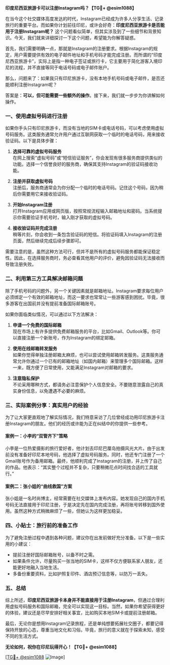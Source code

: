 **印度尼西亚旅游卡可以注册Instagram吗？【TG💪+ @esim1088】**

在当今这个社交媒体高度发达的时代，Instagram已经成为许多人分享生活、记录旅行的重要平台。而如果你计划前往印尼，或许会好奇：**印度尼西亚旅游卡是否能用于注册Instagram呢？** 这个问题看似简单，但其实涉及到了一些细节和背景知识。今天，我们就来详细探讨一下这个问题，希望能为你解答疑惑。

首先，我们需要明确一点，那就是Instagram的注册要求。根据Instagram的规定，用户需要提供有效的电子邮件地址和手机号码才能完成注册。而所谓的“印度尼西亚旅游卡”，实际上是指一种电子签证或旅行卡，它主要用于简化游客入境印尼的流程，并不直接等同于电话号码或电子邮件账户。

那么，问题来了：如果我只有印尼旅游卡，没有本地手机号码或电子邮件，是否还能顺利注册Instagram呢？

答案是：**可以，但可能需要一些额外的操作**。接下来，我们就一步步为你讲解如何操作。

### **一、使用虚拟号码进行注册**

如果你手头只有印尼旅游卡，而没有当地的SIM卡或电话号码，可以考虑使用虚拟号码服务。这类服务通常允许用户通过互联网获取一个临时的电话号码，用来接收验证码。以下是具体步骤：

1. **选择可靠的虚拟号码服务**  
   在网上搜索“虚拟号码”或“短信验证服务”，你会发现有很多服务商提供类似的功能。选择一个信誉良好的服务商，确保其支持Instagram的验证码接收功能。

2. **注册并获取虚拟号码**  
   注册后，服务商通常会为你分配一个临时的电话号码。记住这个号码，因为稍后你需要用它来接收验证码。

3. **开始Instagram注册**  
   打开Instagram应用或网页版，按照常规流程输入邮箱地址和密码。当系统提示你需要验证手机号时，输入刚才获取的虚拟号码。

4. **接收验证码并完成注册**  
   稍等片刻，你会收到一条包含验证码的短信。将验证码填入Instagram的注册页面，然后继续完成后续步骤即可。

需要注意的是，虽然这种方法可行，但并不是所有的虚拟号码服务都能保证稳定性。因此，在选择服务商时，务必查看其他用户的评价，避免因验证码无法接收而导致注册失败。

### **二、利用第三方工具解决邮箱问题**

除了手机号码的问题外，另一个关键因素就是邮箱地址。Instagram要求每位用户必须绑定一个有效的邮箱地址，而这一要求也常常让一些游客感到困扰。毕竟，很多游客在出国前并没有提前准备国际邮箱账号。

如果你面临类似情况，可以通过以下方法解决：

1. **申请一个免费的国际邮箱**  
   现在市场上有许多提供免费邮箱服务的平台，比如Gmail、Outlook等。你可以直接注册一个新账号，作为Instagram的绑定邮箱。

2. **使用在线邮箱转发服务**  
   如果你觉得单独注册邮箱太麻烦，也可以尝试使用邮箱转发服务。这类服务通常允许你通过一个已有的邮箱地址（如国内邮箱）来管理多个国际邮箱。这样一来，既方便了日常使用，又能满足Instagram对邮箱的要求。

3. **注意隐私保护**  
   不论采用哪种方式，都请务必注意保护个人信息安全。不要随意泄露自己的真实身份信息，以免遭遇不必要的麻烦。

### **三、实际案例分享：真实用户的经验**

为了让大家更直观地了解实际情况，我们特意采访了几位曾经成功用印尼旅游卡注册Instagram的朋友。他们的经历或许能为正在纠结中的你提供一些参考。

#### **案例一：小李的“双管齐下”策略**
小李是一位热爱摄影的旅行爱好者，他计划去印尼巴厘岛拍摄风光大片。由于出发前没有准备好印尼本地号码，他选择了虚拟号码服务。同时，他还专门注册了一个Gmail账号作为备用邮箱。最终，他顺利完成了Instagram的注册，并上传了自己的作品。他表示：“其实整个过程并不复杂，只要稍微花点时间找合适的工具就行。”

#### **案例二：张小姐的“曲线救国”方案**
张小姐是一名时尚博主，经常需要在社交媒体上发布内容。她发现自己的国内手机号码无法直接用于印尼注册，于是决定先在国内完成注册，再将账号转移到国外使用。虽然这种方式稍微麻烦了一些，但她认为这样更加稳妥。

### **四、小贴士：旅行前的准备工作**

为了避免注册过程中遇到各种问题，建议你在出发前做好充分准备。以下是一些实用的小建议：

- 提前注册好国际邮箱账号，以备不时之需。
- 如果条件允许，尽量购买一张当地的SIM卡，这样不仅方便联系家人朋友，还能更好地融入当地生活。
- 多备份重要资料，比如护照复印件、酒店预订信息等，以防万一丢失。

### **五、总结**

综上所述，**印度尼西亚旅游卡本身并不能直接用于注册Instagram**，但通过合理利用虚拟号码服务和国际邮箱，完全可以实现这一目标。当然，如果你希望获得更好的体验，建议还是尽早安排好相关事宜，比如购买本地SIM卡或提前注册邮箱。

最后，无论你是想用Instagram记录旅程，还是单纯想要拓展社交圈子，都要记得保持开放的心态，尊重当地文化和习俗。毕竟，旅行的意义就在于探索未知，感受不同的生活方式。

**无论如何，祝你在印尼玩得开心！【TG💪+ @esim1088】**

[[TG💪+ @esim1088](https://t.me/s/esim1088) ![Image](https://i.postimg.cc/4NQfJmqS/Snipaste-2025-05-13-00-14-12.png)]